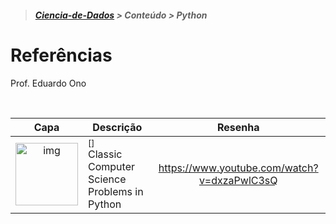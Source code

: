 > <h5><a href="https://github.com/eduardo-ono/Ciencia-de-Dados">Ciencia-de-Dados</a> > Conteúdo > Python</h5>

# Referências

Prof. Eduardo Ono

<br>

| Capa | Descrição | Resenha |
| :-: | --- | :-: |
| <img src="./referencias/capas/" alt="img" width="100px"> | <sup>[]</sup><br> Classic Computer Science Problems in Python | https://www.youtube.com/watch?v=dxzaPwlC3sQ

